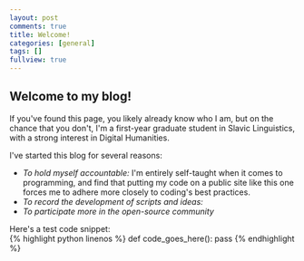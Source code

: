 ```yaml
---
layout: post
comments: true
title: Welcome!
categories: [general]
tags: []
fullview: true
---
```


## Welcome to my blog!

If you've found this page, you likely already know who I am, but on the chance that you don't, I'm a first-year graduate student in Slavic Linguistics, with a strong interest in Digital Humanities. 

I've started this blog for several reasons:

* *To hold myself accountable:* I'm entirely self-taught when it comes
  to programming, and find that putting my code on a public site like
  this one forces me to adhere more closely to coding's best
  practices.
* *To record the development of scripts and ideas:*
* *To participate more in the open-source community*


Here's a test code snippet:  
{% highlight python linenos %}
def code_goes_here():
    pass
{% endhighlight %}




<a href="POST_URL#disqus_thread"></a>
